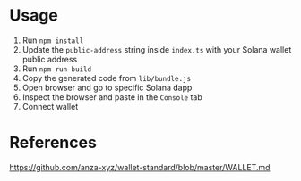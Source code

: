 # Usage

1. Run `npm install`
2. Update the `public-address` string inside `index.ts` with your Solana wallet public address
3. Run `npm run build`
4. Copy the generated code from `lib/bundle.js`
5. Open browser and go to specific Solana dapp
6. Inspect the browser and paste in the `Console` tab
7. Connect wallet

# References

https://github.com/anza-xyz/wallet-standard/blob/master/WALLET.md
